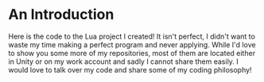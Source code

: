 # An Introduction
Here is the code to the Lua project I created! It isn't perfect, I didn't want to waste my time making a perfect program and never applying. While I'd love to show you some more of my repositories, most of them are located either in Unity or on my work account and sadly I cannot share them easily. I would love to talk over my code and share some of my coding philosophy!
